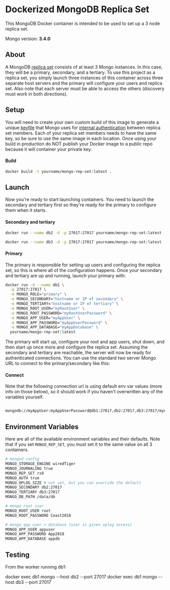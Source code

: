 # Dockerized MongoDB Replica Set

This MongoDB Docker container is intended to be used to set up a 3 node replica set.

Mongo version:  **3.4.0**

## About

A MongoDB [replica set](https://docs.mongodb.org/v3.4/replication/) consists of at least 3 Mongo instances. In this case, they will be a primary, secondary, and a tertiary. To use this project as a replica set, you simply launch three instances of this container across three separate host servers and the primary will configure your users and replica set.  Also note that each server must be able to access the others (discovery must work in both directions).

## Setup

You will need to create your own custom build of this image to generate a unique [keyfile](https://docs.mongodb.com/v3.4/tutorial/enforce-keyfile-access-control-in-existing-replica-set/) that Mongo uses for [internal authentication](https://docs.mongodb.org/v3.4/tutorial/enable-internal-authentication/) between replica set members. Each of your replica set members needs to have the same key, so be sure to use the same image in each location. Once using your build in production do NOT publish your Docker image to a public repo because it will container your private key.

#### Build

```sh
docker build -t yourname/mongo-rep-set:latest .
```

## Launch

Now you're ready to start launching containers.  You need to launch the secondary and tertiary first so they're ready for the primary to configure them when it starts.

#### Secondary and tertiary

```sh
docker run --name db2 -d -p 27017:27017 yourname/mongo-rep-set:latest
```

```sh
docker run --name db3 -d -p 27017:27017 yourname/mongo-rep-set:latest
```

#### Primary

The primary is responsible for setting up users and configuring the replica set, so this is where all of the configuration happens. Once your secondary and tertiary are up and running, launch your primary with:

```sh
docker run -d --name db1 \
  -p 27017:27017 \
  -e MONGO_ROLE="primary" \
  -e MONGO_SECONDARY="hostname or IP of secondary" \
  -e MONGO_TERTIARY="hostname or IP of tertiary" \
  -e MONGO_ROOT_USER="myRootUser" \
  -e MONGO_ROOT_PASSWORD="myRootUserPassword" \
  -e MONGO_APP_USER="myAppUser" \
  -e MONGO_APP_PASSWORD="myAppUserPassword" \
  -e MONGO_APP_DATABASE="myAppDatabase" \
  yourname/mongo-rep-set:latest
```

The primary will start up, configure your root and app users, shut down, and then start up once more and configure the replica set.  Assuming the secondary and tertiary are reachable, the server will now be ready for authenticated connections.  You can use the standard two server Mongo URL to connect to the primary/secondary like this:

#### Connect

Note that the following connection url is using default env var values (more info on those below), so it should work if you haven't overwritten any of the variables yourself.

```sh

mongodb://myAppUser:myAppUserPassword@db1:27017,db2:27017,db3:27017/myAppDatabase?replicaSet=rs0
```

## Environment Variables

Here are all of the available environment variables and their defaults.  Note that if you set `MONGO_REP_SET`, you must set it to the same value on all 3 containers.

```sh
# mongod config
MONGO_STORAGE_ENGINE wiredTiger
MONGO_JOURNALING true
MONGO_REP_SET rs0
MONGO_AUTH true
MONGO_OPLOG_SIZE # not set, but you can override the default
MONGO_SECONDARY db2:27017
MONGO_TERTIARY db3:27017
MONGO_DB_PATH /data/db

# mongo root user
MONGO_ROOT_USER root
MONGO_ROOT_PASSWORD Coast2018

# mongo app user + database (user is given oplog access)
MONGO_APP_USER appuser
MONGO_APP_PASSWORD App2018
MONGO_APP_DATABASE appdb
```

## Testing

From the worker running db1:

docker exec db1 mongo --host db2 --port 27017
docker exec db1 mongo --host db3 --port 27017
